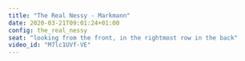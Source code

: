 ```yaml
---
title: "The Real Nessy - Markmann"
date: 2020-03-21T09:01:24+01:00
config: the_real_nessy
seat: "looking from the front, in the rightmost row in the back"
video_id: "M7lc1UVf-VE"
---
```


